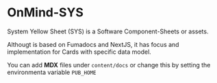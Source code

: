 # OnMind-SYS

System Yellow Sheet (SYS) is a Software Component-Sheets or assets.

Althougt is based on Fumadocs and NextJS, it has focus and implementation for Cards with specific data model.

You can add **MDX** files under `content/docs` or change this by setting the environmenta variable `PUB_HOME`
